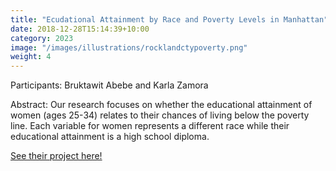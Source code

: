 ```yaml
---
title: "Ecudational Attainment by Race and Poverty Levels in Manhattan"
date: 2018-12-28T15:14:39+10:00
category: 2023
image: "/images/illustrations/rocklandctypoverty.png"
weight: 4
---
```


Participants: Bruktawit Abebe and Karla Zamora

Abstract: Our research focuses on whether the educational attainment of women (ages 25-34) relates to their chances of living below the poverty line. Each variable for women represents a different race while their educational attainment is a high school diploma.

<a href = "https://rpubs.com/bruktigashaw/racepovertywomenhs"> See their project here! </a>
